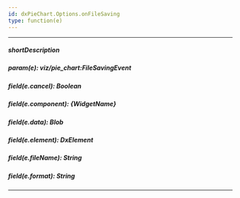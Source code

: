 ```yaml
---
id: dxPieChart.Options.onFileSaving
type: function(e)
---
```

---
##### shortDescription
<!-- Description goes here -->

##### param(e): viz/pie_chart:FileSavingEvent
<!-- Description goes here -->

##### field(e.cancel): Boolean
<!-- Description goes here -->

##### field(e.component): {WidgetName}
<!-- Description goes here -->

##### field(e.data): Blob
<!-- Description goes here -->

##### field(e.element): DxElement
<!-- Description goes here -->

##### field(e.fileName): String
<!-- Description goes here -->

##### field(e.format): String
<!-- Description goes here -->

---
<!-- Description goes here -->